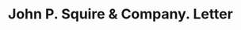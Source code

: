 ---
doi: 10.7916/D86M4JT0
date_other: '1880'
date_other_textual: 1880-1889
form: correspondence
genre:
- Letters (correspondence)
name:
- John P. Squire & Company
object_in_context_url: https://biggert.cul.columbia.edu/items/view/ave_biggert_00406
subject_hierarchical_geographic:
- Boston, Massachusetts, United States
subject_name:
- John P. Squire & Company
title: John P. Squire & Company. Letter
sort_title: John P. Squire & Company. Letter
call_number: ave_biggert_00406
coordinates:
- 42.35805555555556,-71.06361111111111
pid: ave_biggert_00406
identifiers: ave_biggert_00406
thumbnail: https://derivativo-2.library.columbia.edu/iiif/2/ldpd:344064/full/!256,256/0/native.jpg
permalink: "/biggert/ave_biggert_00406/"
layout: iiif-image-page
---
